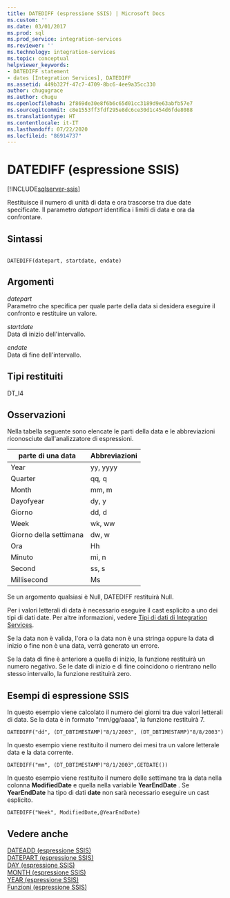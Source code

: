```yaml
---
title: DATEDIFF (espressione SSIS) | Microsoft Docs
ms.custom: ''
ms.date: 03/01/2017
ms.prod: sql
ms.prod_service: integration-services
ms.reviewer: ''
ms.technology: integration-services
ms.topic: conceptual
helpviewer_keywords:
- DATEDIFF statement
- dates [Integration Services], DATEDIFF
ms.assetid: 449b327f-47c7-4709-8bc6-4ee9a35cc330
author: chugugrace
ms.author: chugu
ms.openlocfilehash: 2f869de30e8f6b6c65d01cc3189d9e63abfb57e7
ms.sourcegitcommit: c8e1553ff3fdf295e8dc6ce30d1c454d6fde8088
ms.translationtype: HT
ms.contentlocale: it-IT
ms.lasthandoff: 07/22/2020
ms.locfileid: "86914737"
---
```

# <a name="datediff-ssis-expression"></a>DATEDIFF (espressione SSIS)

[!INCLUDE[sqlserver-ssis](../../includes/applies-to-version/sqlserver-ssis.md)]


  Restituisce il numero di unità di data e ora trascorse tra due date specificate. Il parametro *datepart* identifica i limiti di data e ora da confrontare.  
  
## <a name="syntax"></a>Sintassi  
  
```  
  
DATEDIFF(datepart, startdate, endate)  
```  
  
## <a name="arguments"></a>Argomenti  
 *datepart*  
 Parametro che specifica per quale parte della data si desidera eseguire il confronto e restituire un valore.  
  
 *startdate*  
 Data di inizio dell'intervallo.  
  
 *endate*  
 Data di fine dell'intervallo.  
  
## <a name="result-types"></a>Tipi restituiti  
 DT_I4  
  
## <a name="remarks"></a>Osservazioni  
 Nella tabella seguente sono elencate le parti della data e le abbreviazioni riconosciute dall'analizzatore di espressioni.  
  
|parte di una data|Abbreviazioni|  
|--------------|-------------------|  
|Year|yy, yyyy|  
|Quarter|qq, q|  
|Month|mm, m|  
|Dayofyear|dy, y|  
|Giorno|dd, d|  
|Week|wk, ww|  
|Giorno della settimana|dw, w|  
|Ora|Hh|  
|Minuto|mi, n|  
|Second|ss, s|  
|Millisecond|Ms|  
  
 Se un argomento qualsiasi è Null, DATEDIFF restituirà Null.  
  
 Per i valori letterali di data è necessario eseguire il cast esplicito a uno dei tipi di dati date. Per altre informazioni, vedere [Tipi di dati di Integration Services](../../integration-services/data-flow/integration-services-data-types.md).  
  
 Se la data non è valida, l'ora o la data non è una stringa oppure la data di inizio o fine non è una data, verrà generato un errore.  
  
 Se la data di fine è anteriore a quella di inizio, la funzione restituirà un numero negativo. Se le date di inizio e di fine coincidono o rientrano nello stesso intervallo, la funzione restituirà zero.  
  
## <a name="ssis-expression-examples"></a>Esempi di espressione SSIS  
 In questo esempio viene calcolato il numero dei giorni tra due valori letterali di data. Se la data è in formato "mm/gg/aaaa", la funzione restituirà 7.  
  
```  
DATEDIFF("dd", (DT_DBTIMESTAMP)"8/1/2003", (DT_DBTIMESTAMP)"8/8/2003")  
```  
  
 In questo esempio viene restituito il numero dei mesi tra un valore letterale data e la data corrente.  
  
```  
DATEDIFF("mm", (DT_DBTIMESTAMP)"8/1/2003",GETDATE())  
```  
  
 In questo esempio viene restituito il numero delle settimane tra la data nella colonna **ModifiedDate** e quella nella variabile **YearEndDate** . Se **YearEndDate** ha tipo di dati **date** non sarà necessario eseguire un cast esplicito.  
  
```  
DATEDIFF("Week", ModifiedDate,@YearEndDate)  
```  
  
## <a name="see-also"></a>Vedere anche  
 [DATEADD &#40;espressione SSIS&#41;](../../integration-services/expressions/dateadd-ssis-expression.md)   
 [DATEPART &#40;espressione SSIS&#41;](../../integration-services/expressions/datepart-ssis-expression.md)   
 [DAY &#40;espressione SSIS&#41;](../../integration-services/expressions/day-ssis-expression.md)   
 [MONTH &#40;espressione SSIS&#41;](../../integration-services/expressions/month-ssis-expression.md)   
 [YEAR &#40;espressione SSIS&#41;](../../integration-services/expressions/year-ssis-expression.md)   
 [Funzioni &#40;espressione SSIS&#41;](../../integration-services/expressions/functions-ssis-expression.md)  
  
  
